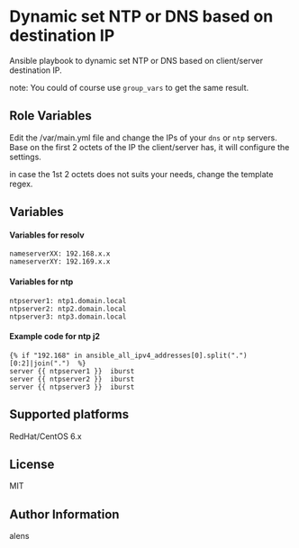 Dynamic set NTP or DNS based on destination IP
=========

Ansible playbook to dynamic set NTP or DNS based on client/server destination IP.

note: You could of course use `group_vars` to get the same result.

Role Variables
--------------

Edit the /var/main.yml file and change the IPs of your `dns` or `ntp` servers.
Base on the first 2 octets of the IP the client/server has, it will configure the settings.

in case the 1st 2 octets does not suits your needs, change the template regex.


## Variables
#### Variables for resolv
```
nameserverXX: 192.168.x.x 
nameserverXY: 192.169.x.x 
```
#### Variables for ntp
```
ntpserver1: ntp1.domain.local
ntpserver2: ntp2.domain.local
ntpserver3: ntp3.domain.local
```

#### Example code for ntp j2
```Jinja2
{% if "192.168" in ansible_all_ipv4_addresses[0].split(".")[0:2]|join(".")  %}
server {{ ntpserver1 }}  iburst
server {{ ntpserver2 }}  iburst
server {{ ntpserver3 }}  iburst
```


Supported platforms
--------------
RedHat/CentOS 6.x

License
-------

MIT

Author Information
------------------
alens
